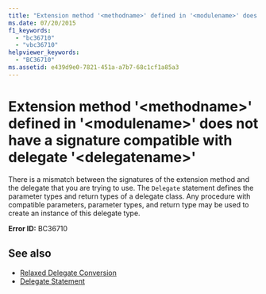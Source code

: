 ```yaml
---
title: "Extension method '<methodname>' defined in '<modulename>' does not have a signature compatible with delegate '<delegatename>'"
ms.date: 07/20/2015
f1_keywords: 
  - "bc36710"
  - "vbc36710"
helpviewer_keywords: 
  - "BC36710"
ms.assetid: e439d9e0-7821-451a-a7b7-68c1cf1a85a3
---
```

# Extension method '\<methodname>' defined in '\<modulename>' does not have a signature compatible with delegate '\<delegatename>'
There is a mismatch between the signatures of the extension method and the delegate that you are trying to use. The `Delegate` statement defines the parameter types and return types of a delegate class. Any procedure with compatible parameters, parameter types, and return type may be used to create an instance of this delegate type.  
  
 **Error ID:** BC36710  
  
## See also
- [Relaxed Delegate Conversion](../../visual-basic/programming-guide/language-features/delegates/relaxed-delegate-conversion.md)
- [Delegate Statement](../../visual-basic/language-reference/statements/delegate-statement.md)

